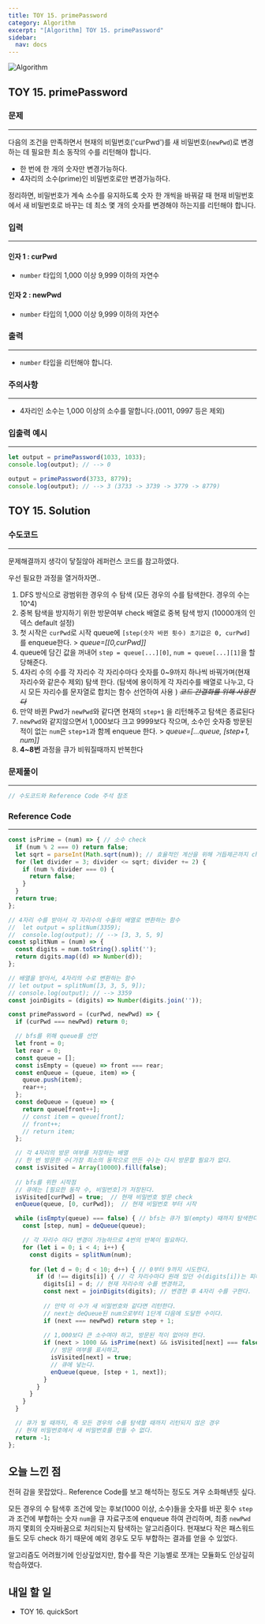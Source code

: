 ```yaml
---
title: TOY 15. primePassword
category: Algorithm
excerpt: "[Algorithm] TOY 15. primePassword"
sidebar:
  nav: docs
---
```


![Algorithm](https://user-images.githubusercontent.com/83164003/131701318-f0ff36c4-1fcc-4f21-b978-18a9d8ec3386.jpg)
## TOY 15. primePassword
### 문제
---
다음의 조건을 만족하면서 현재의 비밀번호('curPwd')를 새 비밀번호(`newPwd`)로 변경하는 데 필요한 최소 동작의 수를 리턴해야 합니다.

- 한 번에 한 개의 숫자만 변경가능하다.
- 4자리의 소수(prime)인 비밀번호로만 변경가능하다.

정리하면, 비밀번호가 계속 소수를 유지하도록 숫자 한 개씩을 바꿔갈 때 현재 비밀번호에서 새 비밀번호로 바꾸는 데 최소 몇 개의 숫자를 변경해야 하는지를 리턴해야 합니다.


### 입력
---
#### 인자 1 : curPwd
- `number` 타입의 1,000 이상 9,999 이하의 자연수

#### 인자 2 : newPwd
- `number` 타입의 1,000 이상 9,999 이하의 자연수

### 출력
---
- `number` 타입을 리턴해야 합니다.

### 주의사항
---
- 4자리인 소수는 1,000 이상의 소수를 말합니다.(0011, 0997 등은 제외)

### 입출력 예시
---
```javascript
let output = primePassword(1033, 1033);
console.log(output); // --> 0

output = primePassword(3733, 8779);
console.log(output); // --> 3 (3733 -> 3739 -> 3779 -> 8779)
```

## TOY 15. Solution
### 수도코드
---
문제해결까지 생각이 닿질않아 레퍼런스 코드를 참고하였다.

우선 필요한 과정을 열거하자면.. 

1. DFS 방식으로 광범위한 경우의 수 탐색 (모든 경우의 수를 탐색한다. 경우의 수는 10^4)
2. 중복 탐색을 방지하기 위한 방문여부 check 배열로 중복 탐색 방지 (10000개의 인덱스 default 설정)
3. 첫 시작은 `curPwd`로 시작 queue에 `[step(숫자 바뀐 횟수) 초기값은 0, curPwd]` 를 enqueue한다. > *queue=[[0,curPwd]]*
4.  queue에 담긴 값을 꺼내어 `step = queue[...][0]`, `num = queue[...][1]`을 할당해준다.
6. 4자리 수의 수를 각 자리수 각 자리수마다 숫자를 0~9까지 하나씩 바꿔가며(현재 자리수와 같은수 제외) 탐색  한다. (탐색에 용이하게 각 자리수를 배열로 나누고, 다시 모든 자리수를 문자열로 합치는 함수 선언하여 사용 ) ~~*코드 간결화를 위해 사용한다*~~
7. 만약 바뀐 Pwd가 `newPwd`와 같다면 현재의 `step+1` 을 리턴해주고 탐색은 종료된다
8. `newPwd`와 같지않으면서 1,000보다 크고 9999보다 작으며, 소수인 숫자중 방문된 적이 없는 `num`은 `step+1`과 함께 enqueue 한다.  > *queue=[...queue, [step+1, num]]*
9. **4~8번** 과정을 큐가 비워질때까지 반복한다


### 문제풀이
---
```javascript 
// 수도코드와 Reference Code 주석 참조
```
### Reference Code
---
```javascript
const isPrime = (num) => { // 소수 check
  if (num % 2 === 0) return false; 
  let sqrt = parseInt(Math.sqrt(num)); // 효율적인 계산을 위해 거듭제곤까지 check
  for (let divider = 3; divider <= sqrt; divider += 2) {
    if (num % divider === 0) {
      return false;
    }
  }
  return true;
};

// 4자리 수를 받아서 각 자리수의 수들의 배열로 변환하는 함수
//  let output = splitNum(3359);
//  console.log(output); // --> [3, 3, 5, 9]
const splitNum = (num) => {
  const digits = num.toString().split('');
  return digits.map((d) => Number(d));
};

// 배열을 받아서, 4자리의 수로 변환하는 함수
// let output = splitNum([3, 3, 5, 9]);
// console.log(output); // --> 3359
const joinDigits = (digits) => Number(digits.join(''));

const primePassword = (curPwd, newPwd) => {
  if (curPwd === newPwd) return 0;

  // bfs를 위해 queue를 선언
  let front = 0;
  let rear = 0;
  const queue = [];
  const isEmpty = (queue) => front === rear;
  const enQueue = (queue, item) => {
    queue.push(item);
    rear++;
  };
  const deQueue = (queue) => {
    return queue[front++];
    // const item = queue[front];
    // front++;
    // return item;
  };

  // 각 4자리의 방문 여부를 저장하는 배열
  // 한 번 방문한 수(가장 최소의 동작으로 만든 수)는 다시 방문할 필요가 없다.
  const isVisited = Array(10000).fill(false);
  
  // bfs를 위한 시작점
  // 큐에는 [필요한 동작 수, 비밀번호]가 저장된다.
  isVisited[curPwd] = true;  // 현재 비밀번호 방문 check
  enQueue(queue, [0, curPwd]);  // 현재 비밀번호 부터 시작

  while (isEmpty(queue) === false) { // bfs는 큐가 빌(empty) 때까지 탐색한다.
    const [step, num] = deQueue(queue);

    // 각 자리수 마다 변경이 가능하므로 4번의 반복이 필요하다.
    for (let i = 0; i < 4; i++) {
      const digits = splitNum(num);
      
      for (let d = 0; d < 10; d++) { // 0부터 9까지 시도한다.
        if (d !== digits[i]) { // 각 자리수마다 원래 있던 수(digits[i])는 피해야 한다.
          digits[i] = d; // 현재 자리수의 수를 변경하고,
          const next = joinDigits(digits); // 변경한 후 4자리 수를 구한다.
          
          // 만약 이 수가 새 비밀번호와 같다면 리턴한다.
          // next는 deQueue된 num으로부터 1단계 다음에 도달한 수이다.
          if (next === newPwd) return step + 1;
          
          // 1,000보다 큰 소수여야 하고, 방문된 적이 없어야 한다.
          if (next > 1000 && isPrime(next) && isVisited[next] === false) {
            // 방문 여부를 표시하고,
            isVisited[next] = true;
            // 큐에 넣는다.
            enQueue(queue, [step + 1, next]);
          }
        }
      }
    }
  }

  // 큐가 빌 때까지, 즉 모든 경우의 수를 탐색할 때까지 리턴되지 않은 경우
  // 현재 비밀번호에서 새 비밀번호를 만들 수 없다.
  return -1;
};
```
## 오늘 느낀 점
전혀 감을 못잡았다.. Reference Code를 보고 해석하는 정도도 겨우 소화해낸듯 싶다. 

모든 경우의 수 탐색후 조건에 맞는 후보(1000 이상, 소수)들을 숫자를 바꾼 횟수 `step`과 조건에 부합하는 숫자 `num`을 큐 자료구조에 enqueue 하여 관리하며, 최종 `newPwd` 까지 몇회의 숫자바꿈으로 처리되는지 탐색하는 알고리즘이다.  현재보다 작은 패스워드들도 모두 check 하기 때문에 예외 경우도 모두 부합하는 결과를 얻을 수 있었다.
	
알고리즘도 어려웠기에 인상깊었지만, 함수를 작은 기능별로 쪼개는 모듈화도 인상깊히 학습하였다.
	
	
## 내일 할 일
- TOY 16. quickSort
